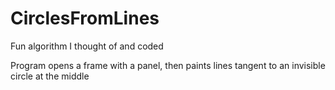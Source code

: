 # CirclesFromLines
Fun algorithm I thought of and coded

Program opens a frame with a panel, then paints lines tangent to an invisible circle at the middle
